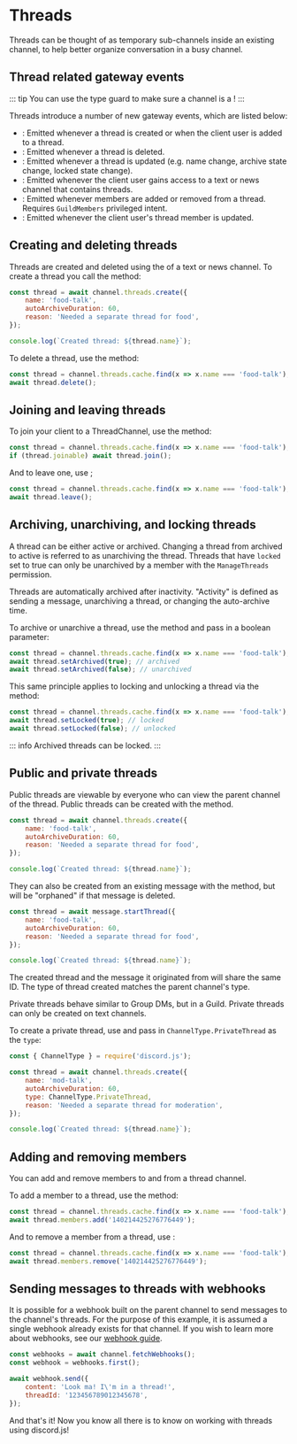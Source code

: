 # Threads

Threads can be thought of as temporary sub-channels inside an existing channel, to help better organize conversation in a busy channel.

## Thread related gateway events

::: tip
You can use the <DocsLink path="class/ThreadChannel?scrollTo=isThread" type="method" /> type guard to make sure a channel is a <DocsLink path="class/ThreadChannel" />!
:::

Threads introduce a number of new gateway events, which are listed below:

- <DocsLink path="class/Client?scrollTo=e-threadCreate" />: Emitted whenever a thread is created or when the client user is added to a thread.
- <DocsLink path="class/Client?scrollTo=e-threadDelete" />: Emitted whenever a thread is deleted.
- <DocsLink path="class/Client?scrollTo=e-threadUpdate" />: Emitted whenever a thread is updated (e.g. name change, archive state change, locked state change).
- <DocsLink path="class/Client?scrollTo=e-threadListSync" />: Emitted whenever the client user gains access to a text or news channel that contains threads.
- <DocsLink path="class/Client?scrollTo=e-threadMembersUpdate" />: Emitted whenever members are added or removed from a thread. Requires <code>GuildMembers</code> privileged intent.
- <DocsLink path="class/Client?scrollTo=e-threadMemberUpdate" />: Emitted whenever the client user's thread member is updated.

## Creating and deleting threads

Threads are created and deleted using the <DocsLink path="class/GuildTextThreadManager" /> of a text or news channel.
To create a thread you call the <DocsLink path="class/GuildTextThreadManager?scrollTo=create" type="method" /> method:

<!-- eslint-skip -->

```js
const thread = await channel.threads.create({
	name: 'food-talk',
	autoArchiveDuration: 60,
	reason: 'Needed a separate thread for food',
});

console.log(`Created thread: ${thread.name}`);
```

To delete a thread, use the <DocsLink path="class/ThreadChannel?scrollTo=delete" type="method" /> method:

<!-- eslint-skip -->

```js
const thread = channel.threads.cache.find(x => x.name === 'food-talk');
await thread.delete();
```

## Joining and leaving threads

To join your client to a ThreadChannel, use the <DocsLink path="class/ThreadChannel?scrollTo=join" type="method" /> method:

<!-- eslint-skip -->

```js
const thread = channel.threads.cache.find(x => x.name === 'food-talk');
if (thread.joinable) await thread.join();
```

And to leave one, use <DocsLink path="class/ThreadChannel?scrollTo=leave" type="method" />;

<!-- eslint-skip -->

```js
const thread = channel.threads.cache.find(x => x.name === 'food-talk');
await thread.leave();
```

## Archiving, unarchiving, and locking threads

A thread can be either active or archived. Changing a thread from archived to active is referred to as unarchiving the thread. Threads that have `locked` set to true can only be unarchived by a member with the `ManageThreads` permission.

Threads are automatically archived after inactivity. "Activity" is defined as sending a message, unarchiving a thread, or changing the auto-archive time.

To archive or unarchive a thread, use the <DocsLink path="class/ThreadChannel?scrollTo=setArchived" type="method" /> method and pass in a boolean parameter:

<!-- eslint-skip -->

```js
const thread = channel.threads.cache.find(x => x.name === 'food-talk');
await thread.setArchived(true); // archived
await thread.setArchived(false); // unarchived
```


This same principle applies to locking and unlocking a thread via the <DocsLink path="class/ThreadChannel?scrollTo=setLocked" type="method" /> method:

<!-- eslint-skip -->

```js 
const thread = channel.threads.cache.find(x => x.name === 'food-talk');
await thread.setLocked(true); // locked
await thread.setLocked(false); // unlocked
```

::: info
Archived threads can be locked.
:::

## Public and private threads

Public threads are viewable by everyone who can view the parent channel of the thread. Public threads can be created with the <DocsLink path="class/GuildTextThreadManager?scrollTo=create" type="method" /> method.

<!-- eslint-skip -->

```js
const thread = await channel.threads.create({
	name: 'food-talk',
	autoArchiveDuration: 60,
	reason: 'Needed a separate thread for food',
});

console.log(`Created thread: ${thread.name}`);
```

They can also be created from an existing message with the <DocsLink path="class/Message?scrollTo=startThread" type="method" /> method, but will be "orphaned" if that message is deleted.

<!-- eslint-skip -->

```js
const thread = await message.startThread({
	name: 'food-talk',
	autoArchiveDuration: 60,
	reason: 'Needed a separate thread for food',
});

console.log(`Created thread: ${thread.name}`);
```

The created thread and the message it originated from will share the same ID. The type of thread created matches the parent channel's type.

Private threads behave similar to Group DMs, but in a Guild. Private threads can only be created on text channels.

To create a private thread, use <DocsLink path="class/GuildTextThreadManager?scrollTo=create" type="method" /> and pass in `ChannelType.PrivateThread` as the `type`:

<!-- eslint-skip -->

```js {6}
const { ChannelType } = require('discord.js');

const thread = await channel.threads.create({
	name: 'mod-talk',
	autoArchiveDuration: 60,
	type: ChannelType.PrivateThread,
	reason: 'Needed a separate thread for moderation',
});

console.log(`Created thread: ${thread.name}`);
```

## Adding and removing members

You can add and remove members to and from a thread channel.

To add a member to a thread, use the <DocsLink path="class/ThreadMemberManager?scrollTo=add" type="method" /> method:

<!-- eslint-skip -->

```js
const thread = channel.threads.cache.find(x => x.name === 'food-talk');
await thread.members.add('140214425276776449');
```

And to remove a member from a thread, use <DocsLink path="class/ThreadMemberManager?scrollTo=remove" type="method" />:

<!-- eslint-skip -->

```js
const thread = channel.threads.cache.find(x => x.name === 'food-talk');
await thread.members.remove('140214425276776449');
```

## Sending messages to threads with webhooks

It is possible for a webhook built on the parent channel to send messages to the channel's threads. For the purpose of this example, it is assumed a single webhook already exists for that channel. If you wish to learn more about webhooks, see our [webhook guide](/popular-topics/webhooks.md).

```js
const webhooks = await channel.fetchWebhooks();
const webhook = webhooks.first();

await webhook.send({
	content: 'Look ma! I\'m in a thread!',
	threadId: '123456789012345678',
});
```

And that's it! Now you know all there is to know on working with threads using discord.js!
